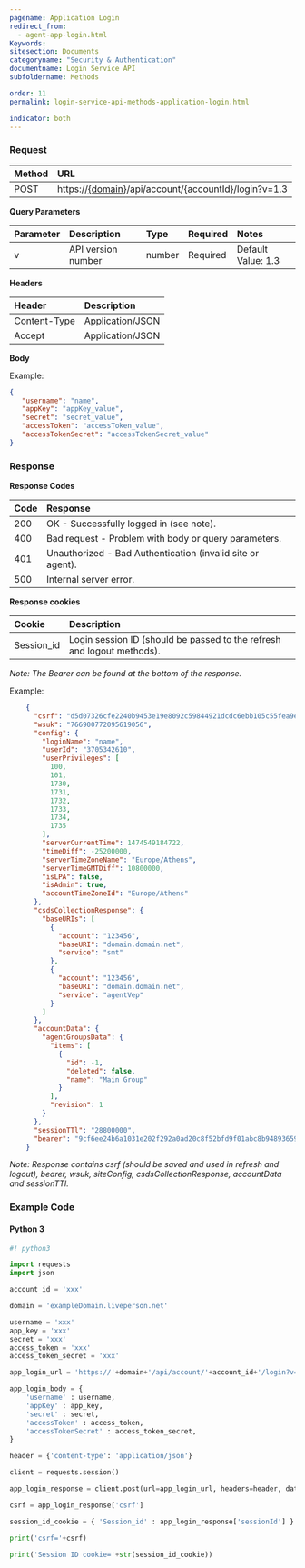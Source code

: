 ```yaml
---
pagename: Application Login
redirect_from:
  - agent-app-login.html
Keywords:
sitesection: Documents
categoryname: "Security & Authentication"
documentname: Login Service API
subfoldername: Methods

order: 11
permalink: login-service-api-methods-application-login.html

indicator: both
---
```

### Request

| Method | URL |
| :--- | :--- |
| POST |  https://[{domain}](/agent-domain-domain-api.html)/api/account/{accountId}/login?v=1.3 |

**Query Parameters**

| Parameter | Description | Type | Required | Notes |
| :--- | :--- | :--- | :--- | :--- |
| v | API version number | number| Required | Default Value: 1.3 |

**Headers**

| Header |  Description |
| :--- | :--- |
| Content-Type | Application/JSON |
| Accept | Application/JSON |

**Body**

Example:

```json
{
   "username": "name",
   "appKey": "appKey_value",
   "secret": "secret_value",
   "accessToken": "accessToken_value",
   "accessTokenSecret": "accessTokenSecret_value"
}
```

### Response

**Response Codes**

| Code | Response |
| :--- | :--- |
| 200 | OK - Successfully logged in (see note). |
| 400 | Bad request - Problem with body or query parameters. |
| 401  | Unauthorized - Bad Authentication (invalid site or agent). |
| 500 | Internal server error. |

**Response cookies**

| Cookie | Description |
| :--- | :--- |
| Session_id | Login session ID (should be passed to the refresh and logout methods). |

*Note: The Bearer can be found at the bottom of the response.*

Example:

```json
    {
      "csrf": "d5d07326cfe2240b9453e19e8092c59844921dcdc6ebb105c55fea9ed45c9d77",
      "wsuk": "766900772095619056",
      "config": {
        "loginName": "name",
        "userId": "3705342610",
        "userPrivileges": [
          100,
          101,
          1730,
          1731,
          1732,
          1733,
          1734,
          1735
        ],
        "serverCurrentTime": 1474549184722,
        "timeDiff": -25200000,
        "serverTimeZoneName": "Europe/Athens",
        "serverTimeGMTDiff": 10800000,
        "isLPA": false,
        "isAdmin": true,
        "accountTimeZoneId": "Europe/Athens"
      },
      "csdsCollectionResponse": {
        "baseURIs": [
          {
            "account": "123456",
            "baseURI": "domain.domain.net",
            "service": "smt"
          },
          {
            "account": "123456",
            "baseURI": "domain.domain.net",
            "service": "agentVep"
          }
        ]
      },
      "accountData": {
        "agentGroupsData": {
          "items": [
            {
              "id": -1,
              "deleted": false,
              "name": "Main Group"
            }
          ],
          "revision": 1
        }
      },
      "sessionTTl": "28800000",
      "bearer": "9cf6ee24b6a1031e202f292a0ad20c8f52bfd9f01abc8b9489365995052c6603"
    }
```

*Note: Response contains csrf (should be saved and used in refresh and logout), bearer, wsuk, siteConfig, csdsCollectionResponse, accountData and sessionTTl.*

### Example Code

#### Python 3

```python
#! python3

import requests
import json

account_id = 'xxx'

domain = 'exampleDomain.liveperson.net'

username = 'xxx'
app_key = 'xxx'
secret = 'xxx'
access_token = 'xxx'
access_token_secret = 'xxx'

app_login_url = 'https://'+domain+'/api/account/'+account_id+'/login?v=1.3'

app_login_body = {
    'username' : username,
    'appKey' : app_key,
    'secret' : secret,
    'accessToken' : access_token,
    'accessTokenSecret' : access_token_secret,
}

header = {'content-type': 'application/json'}

client = requests.session()

app_login_response = client.post(url=app_login_url, headers=header, data=json.dumps(app_login_body)).json()

csrf = app_login_response['csrf']

session_id_cookie = { 'Session_id' : app_login_response['sessionId'] }

print('csrf='+csrf)

print('Session ID cookie='+str(session_id_cookie))
```

